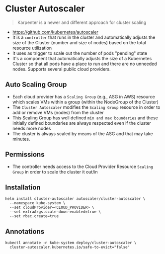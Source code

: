 # Cluster Autoscaler

> Karpenter is a newer and different approach for cluster scaling

- <https://github.com/kubernetes/autoscaler>
- It is a `controller` that runs in the cluster and automatically adjusts the size of the Cluster (number and size of nodes) based on the total resource utilization
- It uses as trigger to scale out the number of pods "pending" state
- It's a component that automatically adjusts the size of a Kubernetes Cluster so that all pods have a place to run and there are no unneeded nodes. Supports several public cloud providers.

## Auto Scaling Group

- Each cloud provider has a `Scaling Group` (e.g., ASG in AWS) resource which scales VMs within a group (within the NodeGroup of the Cluster)
- The `Cluster Autoscaler` modifies the `Scaling Group` resource in order to add or remove VMs (nodes) from the cluster
- This Scaling Group has well defined `min and max boundaries` and these initially defined boundaries are always respected even if the cluster needs more nodes
- The cluster is always scaled by means of the ASG and that may take minutes.

## Permissions

- The controller needs access to the Cloud Provider Resource `Scaling Group` in order to scale the cluster it out/in

## Installation

```shell
helm install cluster-autoscaler autoscaler/cluster-autoscaler \
  --namespace kube-system \
  --set cloudProvider=<CLOUD_PROVIDER> \
  --set extraArgs.scale-down-enabled=true \
  --set rbac.create=true
```

## Annotations

```shell
kubectl annotate -n kube-system deploy/cluster-autoscaler \
  cluster-autoscaler.kubernetes.io/safe-to-evict="false"
```
